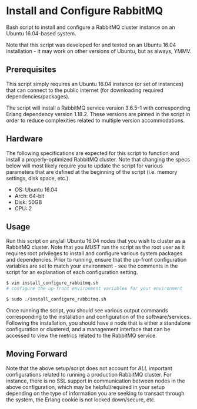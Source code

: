 # Install and Configure RabbitMQ

Bash script to install and configure a RabbitMQ cluster instance on an Ubuntu 16.04-based system.

Note that this script was developed for and tested on an Ubuntu 16.04 installation - it may work on
other versions of Ubuntu, but as always, YMMV.

## Prerequisites

This script simply requires an Ubuntu 16.04 instance (or set of instances) that can connect to the
public internet (for downloading required dependencies/packages).

The script will install a RabbitMQ service version 3.6.5-1 with corresponding Erlang dependency
version 1.18.2. These versions are pinned in the script in order to reduce complexities related to
multiple version accommodations.

## Hardware

The following specifications are expected for this script to function and install a properly-optimized
RabbitMQ cluster. Note that changing the specs below will most likely require you to update the script for
various parameters that are defined at the beginning of the script (i.e. memory settings, disk space, etc.).

* OS: Ubuntu 16.04
* Arch: 64-bit
* Disk: 50GB
* CPU: 2

## Usage

Run this script on any/all Ubuntu 16.04 nodes that you wish to cluster as a RabbitMQ cluster. Note that
you *MUST* run the script as the root user as it requires root privileges to install and configure various
system packages and dependencies. Prior to running, ensure that the up-front configuration variables are
set to match your environment - see the comments in the script for an explanation of each configuration
setting.

```bash
$ vim install_configure_rabbitmq.sh
# configure the up-front environment variables for your environment

$ sudo ./install_configure_rabbitmq.sh
```

Once running the script, you should see various output commands corresponding to the installation and
configuration of the software/services. Following the installation, you should have a node that is either
a standalone configuration or clustered, and a management interface that can be accessed to view the
metrics related to the RabbitMQ service.

## Moving Forward

Note that the above setup/script does not account for *ALL* important configurations related to running
a production RabbitMQ cluster. For instance, there is no SSL support in communication between nodes in
the above configuration, which may be helpful/required in your setup depending on the type of information
you are seeking to transact through the system, the Erlang cookie is not locked down/secure, etc.
